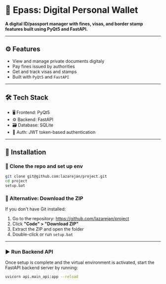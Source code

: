 # 🚀 Epass: Digital Personal Wallet
 
**A digital ID/passport manager with fines, visas, and border stamp features built using PyQt5 and FastAPI.**

---

## ⚙️ Features

- View and manage private documents digitaly
- Pay fines issued by authorities
- Get and track visas and stamps
- Built with `PyQt5` and `FastAPI`

---

## 🛠️ Tech Stack

- 🖥️ Frontend: PyQt5
- ⚙️ Backend: FastAPI
- 🗃️ Database: SQLite
- 🔐 Auth: JWT token-based authentication

---

## 🧩 Installation

### 🧬 Clone the repo and set up env
```bash
git clone git@github.com:lazarejan/project.git
cd project
setup.bat

```

### 🔄 Alternative: Download the ZIP

If you don't have Git installed:

1. Go to the repository: https://github.com/lazarejan/project
2. Click **"Code" > "Download ZIP"**
3. Extract the ZIP and open the folder
4. Double-click or run `setup.bat`

---

### ▶️ Run Backend API

Once setup is complete and the virtual environment is activated, start the FastAPI backend server by running:

```bash
uvicorn api.main_api:app --reload

```